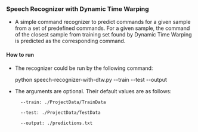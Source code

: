 ### Speech Recognizer with Dynamic Time Warping

* A simple command recognizer to predict commands for a given sample from a set of predefined commands. For a given sample, the command of the closest sample from training set found by Dynamic Time Warping is predicted as the corresponding command.


#### How to run 

* The recognizer could be run by the following command:

    
    python speech-recognizer-with-dtw.py --train <train-data-path> --test <test-data-path> --output <output-file>

    
    
* The arguments are optional. Their default values are as follows:

        --train: ./ProjectData/TrainData

        --test: ./ProjectData/TestData

        --output: ./predictions.txt
